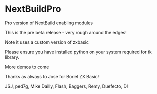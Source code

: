 # NextBuildPro

 Pro version of NextBuild enabling modules



This is the pre beta release - very rough around the edges! 

Note it uses a custom version of zxbasic

Please ensure you have installed python on your system required for tk library.

More demos to come

Thanks as always to Jose for Boriel ZX Basic! 

JSJ, ped7g, Mike Dailly, Flash, Baggers, Remy, Duefecto, D!

